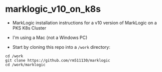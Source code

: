 # marklogic_v10_on_k8s
- MarkLogic installation instructions for a v10 version of MarkLogic on a PKS K8s Cluster 
- I'm using a Mac (not a Windows PC)

- Start by cloning this repo into a `/work` directory:

```
cd /work
git clone https://github.com/rm511130/marklogic
cd /work/marklogic
```



